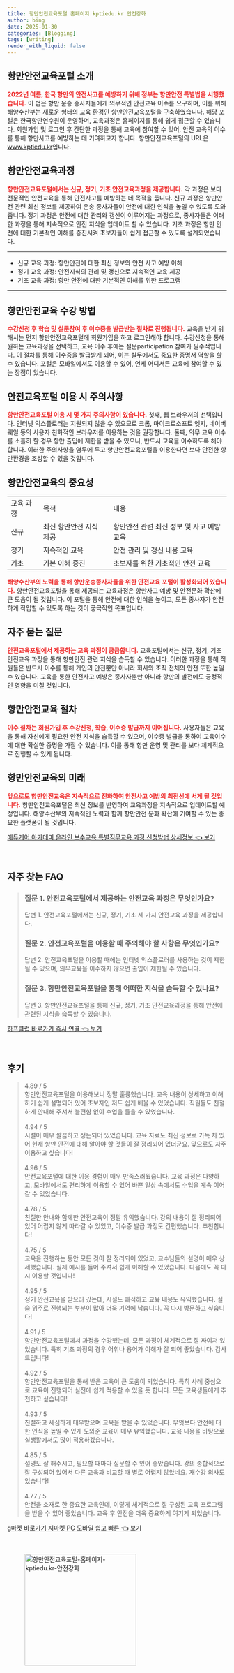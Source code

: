 ```yaml
---
title: 항만안전교육포털 홈페이지 kptiedu.kr 안전강화
author: bing
date: 2025-01-30
categories: [Blogging]
tags: [writing]
render_with_liquid: false
---
```



<h2 id='항만안전교육포털_소개'>항만안전교육포털 소개</h2>

<p><b><span style="color: #ee2323;">2022년 여름, 한국 항만의 안전사고를 예방하기 위해 정부는 항만안전 특별법을 시행했습니다.</span></b> 이 법은 항만 운송 종사자들에게 의무적인 안전교육 이수를 요구하며, 이를 위해 해양수산부는 새로운 형태의 교육 환경인 항만안전교육포털을 구축하였습니다. 해당 포털은 한국항만연수원이 운영하며, 교육과정은 홈페이지를 통해 쉽게 접근할 수 있습니다. 회원가입 및 로그인 후 간단한 과정을 통해 교육에 참여할 수 있어, 안전 교육의 이수를 통해 항만사고를 예방하는 데 기여하고자 합니다. 항만안전교육포털의 URL은 <u>www.kptiedu.kr</u>입니다.</p>

<h2 id='항만안전교육과정'>항만안전교육과정</h2>

<p><b><span style="color: #ee2323;">항만안전교육포털에서는 신규, 정기, 기초 안전교육과정을 제공합니다.</span></b> 각 과정은 보다 전문적인 안전교육을 통해 안전사고를 예방하는 데 목적을 둡니다. 신규 과정은 항만안전 관련 최신 정보를 제공하여 운송 종사자들이 안전에 대한 인식을 높일 수 있도록 도와줍니다. 정기 과정은 안전에 대한 관리와 갱신이 이루어지는 과정으로, 종사자들은 이러한 과정을 통해 지속적으로 안전 지식을 업데이트 할 수 있습니다. 기초 과정은 항만 안전에 대한 기본적인 이해를 증진시켜 초보자들이 쉽게 접근할 수 있도록 설계되었습니다. </p>

<hr />

<ul>
    <li>신규 교육 과정: 항만안전에 대한 최신 정보와 안전 사고 예방 이해</li>
    <li>정기 교육 과정: 안전지식의 관리 및 갱신으로 지속적인 교육 제공</li>
    <li>기초 교육 과정: 항만 안전에 대한 기본적인 이해를 위한 프로그램</li>
</ul>

<hr />

<h2 id='항만안전교육_수강방법'>항만안전교육 수강 방법</h2>

<p><b><span style="color: #ee2323;">수강신청 후 학습 및 설문참여 후 이수증을 발급받는 절차로 진행됩니다.</span></b> 교육을 받기 위해서는 먼저 항만안전교육포털에 회원가입을 하고 로그인해야 합니다. 수강신청을 통해 원하는 교육과정을 선택하고, 교육 이수 후에는 설문participation 참여가 필수적입니다. 이 절차를 통해 이수증을 발급받게 되어, 이는 실무에서도 중요한 증명서 역할을 할 수 있습니다. 포털은 모바일에서도 이용할 수 있어, 언제 어디서든 교육에 참여할 수 있는 장점이 있습니다.</p>

<h2 id='안전교육포털_주의사항'>안전교육포털 이용 시 주의사항</h2>

<p><b><span style="color: #ee2323;">항만안전교육포털 이용 시 몇 가지 주의사항이 있습니다.</span></b> 첫째, 웹 브라우저의 선택입니다. 인터넷 익스플로러는 지원되지 않을 수 있으므로 크롬, 마이크로소프트 엣지, 네이버 웨일 등의 사용자 친화적인 브라우저를 이용하는 것을 권장합니다. 둘째, 의무 교육 이수를 소홀히 할 경우 항만 출입에 제한을 받을 수 있으니, 반드시 교육을 이수하도록 해야 합니다. 이러한 주의사항을 염두에 두고 항만안전교육포털을 이용한다면 보다 안전한 항만환경을 조성할 수 있을 것입니다.</p>

<h2 id='항만안전교육_결론'>항만안전교육의 중요성</h2>

<table>
    <tr>
        <td>교육 과정</td>
        <td>목적</td>
        <td>내용</td>
    </tr>
    <tr>
        <td>신규</td>
        <td>최신 항만안전 지식 제공</td>
        <td>항만안전 관련 최신 정보 및 사고 예방 교육</td>
    </tr>
    <tr>
        <td>정기</td>
        <td>지속적인 교육</td>
        <td>안전 관리 및 갱신 내용 교육</td>
    </tr>
    <tr>
        <td>기초</td>
        <td>기본 이해 증진</td>
        <td>초보자를 위한 기초적인 안전 교육</td>
    </tr>
</table>

<p><b><span style="color: #ee2323;">해양수산부의 노력을 통해 항만운송종사자들을 위한 안전교육 포털이 활성화되어 있습니다.</span></b> 항만안전교육포털을 통해 제공되는 교육과정은 항만사고 예방 및 안전문화 확산에 큰 도움이 될 것입니다. 이 포털을 통해 안전에 대한 인식을 높이고, 모든 종사자가 안전하게 작업할 수 있도록 하는 것이 궁극적인 목표입니다.</p>

<h2 id='자주묻는질문'>자주 묻는 질문</h2>

<p><b><span style="color: #ee2323;">안전교육포털에서 제공하는 교육 과정이 궁금합니다.</span></b> 교육포털에서는 신규, 정기, 기초 안전교육 과정을 통해 항만안전 관련 지식을 습득할 수 있습니다. 이러한 과정을 통해 직원들은 반드시 이수를 통해 개인의 안전뿐만 아니라 회사와 조직 전체의 안전 또한 높일 수 있습니다. 교육을 통한 안전사고 예방은 종사자뿐만 아니라 항만의 발전에도 긍정적인 영향을 미칠 것입니다.</p>

<h2 id='항만안전교육_프로세스'>항만안전교육 절차</h2>

<p><b><span style="color: #ee2323;">이수 절차는 회원가입 후 수강신청, 학습, 이수증 발급까지 이어집니다.</span></b> 사용자들은 교육을 통해 자신에게 필요한 안전 지식을 습득할 수 있으며, 이수증 발급을 통하여 교육이수에 대한 확실한 증명을 가질 수 있습니다. 이를 통해 항만 운영 및 관리를 보다 체계적으로 진행할 수 있게 됩니다.</p>

<h2 id='항만안전교육_미래'>항만안전교육의 미래</h2>

<p><b><span style="color: #ee2323;">앞으로도 항만안전교육은 지속적으로 진화하여 안전사고 예방의 최전선에 서게 될 것입니다.</span></b> 항만안전교육포털은 최신 정보를 반영하여 교육과정을 지속적으로 업데이트할 예정입니다. 해양수산부의 지속적인 노력과 함께 항만안전 문화 확산에 기여할 수 있는 중요한 플랫폼이 될 것입니다.</p>


<p><a class="click-button" title="에듀케어 아카데미 온라인 보수교육 특별직무교육 과정 신청방법 상세정보" href="https://purplelist.github.io/posts/%EC%97%90%EB%93%80%EC%BC%80%EC%96%B4-%EC%95%84%EC%B9%B4%EB%8D%B0%EB%AF%B8-%EC%98%A8%EB%9D%BC%EC%9D%B8-%EB%B3%B4%EC%88%98%EA%B5%90%EC%9C%A1-%ED%8A%B9%EB%B3%84%EC%A7%81%EB%AC%B4%EA%B5%90%EC%9C%A1-%EA%B3%BC%EC%A0%95-%EC%8B%A0%EC%B2%AD%EB%B0%A9%EB%B2%95-%EC%83%81%EC%84%B8%EC%A0%95%EB%B3%B4/" rel="dofollow">에듀케어 아카데미 온라인 보수교육 특별직무교육 과정 신청방법 상세정보 👈 보기</a></p><br>
<h2 id='자주_찾는_FAQ'>자주 찾는 FAQ</h2>
<div itemscope="" itemtype="https://schema.org/FAQPage"> 
<blockquote> 
<div itemscope="" itemprop="mainEntity" itemtype="https://schema.org/Question"> 
<h3 itemprop="name">질문 1. 안전교육포털에서 제공하는 안전교육 과정은 무엇인가요?</h3> 
<div itemscope="" itemprop="acceptedAnswer" itemtype="https://schema.org/Answer"> 
<span itemprop="text"> 
<p>답변 1. 안전교육포털에서는 신규, 정기, 기초 세 가지 안전교육 과정을 제공합니다.</p> 
</span> 
</div> 
</div> 
<div itemscope="" itemprop="mainEntity" itemtype="https://schema.org/Question"> 
<h3 itemprop="name">질문 2. 안전교육포털을 이용할 때 주의해야 할 사항은 무엇인가요?</h3> 
<div itemscope="" itemprop="acceptedAnswer" itemtype="https://schema.org/Answer"> 
<span itemprop="text"> 
<p>답변 2. 안전교육포털을 이용할 때에는 인터넷 익스플로러를 사용하는 것이 제한될 수 있으며, 의무교육을 이수하지 않으면 출입이 제한될 수 있습니다.</p> 
</span> 
</div> 
</div> 
<div itemscope="" itemprop="mainEntity" itemtype="https://schema.org/Question"> 
<h3 itemprop="name">질문 3. 항만안전교육포털을 통해 어떠한 지식을 습득할 수 있나요?</h3> 
<div itemscope="" itemprop="acceptedAnswer" itemtype="https://schema.org/Answer"> 
<span itemprop="text"> 
<p>답변 3. 항만안전교육포털을 통해 신규, 정기, 기초 안전교육과정을 통해 안전에 관련된 지식을 습득할 수 있습니다.</p> 
</span> 
</div> 
</div> 
</blockquote> 
</div>
<p><a class="click-button" title="하프클럽 바로가기 즉시 연결" href="https://purplelist.github.io/posts/%ED%95%98%ED%94%84%ED%81%B4%EB%9F%BD-%EB%B0%94%EB%A1%9C%EA%B0%80%EA%B8%B0-%EC%A6%89%EC%8B%9C-%EC%97%B0%EA%B2%B0/" rel="dofollow">하프클럽 바로가기 즉시 연결 👈 보기</a></p><br>
<h2 id='후기'>후기</h2>
<div itemscope itemtype="https://schema.org/Product">
  <blockquote>
  <div itemprop="review" itemscope itemtype="https://schema.org/Review">
      <div itemprop="reviewRating" itemscope itemtype="https://schema.org/Rating"> <span itemprop="ratingValue">4.89</span> / <span itemprop="bestRating">5</span> </div>
      <span itemprop="reviewBody">항만안전교육포털을 이용해보니 정말 훌륭했습니다. 교육 내용이 상세하고 이해하기 쉽게 설명되어 있어 초보자인 저도 쉽게 배울 수 있었습니다. 직원들도 친절하게 안내해 주셔서 불편함 없이 수업을 들을 수 있었습니다.</span>
  </div>
  <br>
  <div itemprop="review" itemscope itemtype="https://schema.org/Review">
      <div itemprop="reviewRating" itemscope itemtype="https://schema.org/Rating"> <span itemprop="ratingValue">4.94</span> / <span itemprop="bestRating">5</span> </div>
      <span itemprop="reviewBody">시설이 매우 깔끔하고 정돈되어 있었습니다. 교육 자료도 최신 정보로 가득 차 있어 현재 항만 안전에 대해 알아야 할 것들이 잘 정리되어 있더군요. 앞으로도 자주 이용하고 싶습니다!</span>
  </div>
  <br>
  <div itemprop="review" itemscope itemtype="https://schema.org/Review">
      <div itemprop="reviewRating" itemscope itemtype="https://schema.org/Rating"> <span itemprop="ratingValue">4.96</span> / <span itemprop="bestRating">5</span> </div>
      <span itemprop="reviewBody">안전교육포털에 대한 이용 경험이 매우 만족스러웠습니다. 교육 과정은 다양하고, 모바일에서도 편리하게 이용할 수 있어 바쁜 일상 속에서도 수업을 계속 이어갈 수 있었습니다.</span>
  </div>
  <br>
  <div itemprop="review" itemscope itemtype="https://schema.org/Review">
      <div itemprop="reviewRating" itemscope itemtype="https://schema.org/Rating"> <span itemprop="ratingValue">4.78</span> / <span itemprop="bestRating">5</span> </div>
      <span itemprop="reviewBody">친절한 안내와 함께한 안전교육이 정말 유익했습니다. 강의 내용이 잘 정리되어 있어 어렵지 않게 따라갈 수 있었고, 이수증 발급 과정도 간편했습니다. 추천합니다!</span>
  </div>
  <br>
  <div itemprop="review" itemscope itemtype="https://schema.org/Review">
      <div itemprop="reviewRating" itemscope itemtype="https://schema.org/Rating"> <span itemprop="ratingValue">4.75</span> / <span itemprop="bestRating">5</span> </div>
      <span itemprop="reviewBody">교육을 진행하는 동안 모든 것이 잘 정리되어 있었고, 교수님들의 설명이 매우 상세했습니다. 실제 예시를 들어 주셔서 쉽게 이해할 수 있었습니다. 다음에도 꼭 다시 이용할 것입니다!</span>
  </div>
  <br>
  <div itemprop="review" itemscope itemtype="https://schema.org/Review">
      <div itemprop="reviewRating" itemscope itemtype="https://schema.org/Rating"> <span itemprop="ratingValue">4.95</span> / <span itemprop="bestRating">5</span> </div>
      <span itemprop="reviewBody">정기 안전교육을 받으러 갔는데, 시설도 쾌적하고 교육 내용도 유익했습니다. 실습 위주로 진행되는 부분이 많아 더욱 기억에 남습니다. 꼭 다시 방문하고 싶습니다!</span>
  </div>
  <br>
  <div itemprop="review" itemscope itemtype="https://schema.org/Review">
      <div itemprop="reviewRating" itemscope itemtype="https://schema.org/Rating"> <span itemprop="ratingValue">4.91</span> / <span itemprop="bestRating">5</span> </div>
      <span itemprop="reviewBody">항만안전교육포털에서 과정을 수강했는데, 모든 과정이 체계적으로 잘 짜여져 있었습니다. 특히 기초 과정의 경우 어휘나 용어가 이해가 잘 되어 좋았습니다. 감사드립니다!</span>
  </div>
  <br>
  <div itemprop="review" itemscope itemtype="https://schema.org/Review">
      <div itemprop="reviewRating" itemscope itemtype="https://schema.org/Rating"> <span itemprop="ratingValue">4.92</span> / <span itemprop="bestRating">5</span> </div>
      <span itemprop="reviewBody">항만안전교육포털을 통해 받은 교육이 큰 도움이 되었습니다. 특히 사례 중심으로 교육이 진행되어 실전에 쉽게 적용할 수 있을 듯 합니다. 모든 교육생들에게 추천하고 싶습니다!</span>
  </div>
  <br>
  <div itemprop="review" itemscope itemtype="https://schema.org/Review">
      <div itemprop="reviewRating" itemscope itemtype="https://schema.org/Rating"> <span itemprop="ratingValue">4.93</span> / <span itemprop="bestRating">5</span> </div>
      <span itemprop="reviewBody">친절하고 세심하게 대우받으며 교육을 받을 수 있었습니다. 무엇보다 안전에 대한 인식을 높일 수 있게 도와준 교육이 매우 유익했습니다. 교육 내용을 바탕으로 실생활에서도 많이 적용하겠습니다.</span>
  </div>
  <br>
  <div itemprop="review" itemscope itemtype="https://schema.org/Review">
      <div itemprop="reviewRating" itemscope itemtype="https://schema.org/Rating"> <span itemprop="ratingValue">4.85</span> / <span itemprop="bestRating">5</span> </div>
      <span itemprop="reviewBody">설명도 잘 해주시고, 필요할 때마다 질문할 수 있어 좋았습니다. 강의 종합적으로 잘 구성되어 있어서 다른 교육과 비교할 때 별로 어렵지 않았네요. 재수강 의사도 있습니다!</span>
  </div>
  <br>
  <div itemprop="review" itemscope itemtype="https://schema.org/Review">
      <div itemprop="reviewRating" itemscope itemtype="https://schema.org/Rating"> <span itemprop="ratingValue">4.77</span> / <span itemprop="bestRating">5</span> </div>
      <span itemprop="reviewBody">안전을 소재로 한 중요한 교육인데, 이렇게 체계적으로 잘 구성된 교육 프로그램을 받을 수 있어 좋았습니다. 교육 후 안전을 더욱 중요하게 여기게 되었습니다.</span>
  </div>
  </blockquote>
</div>
<p><a class="click-button" title="g마켓 바로가기 지마켓 PC 모바일 쉽고 빠른" href="https://purplelist.github.io/posts/g%EB%A7%88%EC%BC%93-%EB%B0%94%EB%A1%9C%EA%B0%80%EA%B8%B0-%EC%A7%80%EB%A7%88%EC%BC%93-PC-%EB%AA%A8%EB%B0%94%EC%9D%BC-%EC%89%BD%EA%B3%A0-%EB%B9%A0%EB%A5%B8/" rel="dofollow">g마켓 바로가기 지마켓 PC 모바일 쉽고 빠른 👈 보기</a></p><br>
<figure class="image"><img src="https://purplelist.github.io/assets/img/thumbnail/항만안전교육포털-홈페이지-kptiedu.kr-안전강화.webp" alt="항만안전교육포털-홈페이지-kptiedu.kr-안전강화" width="256" height="256"></figure>